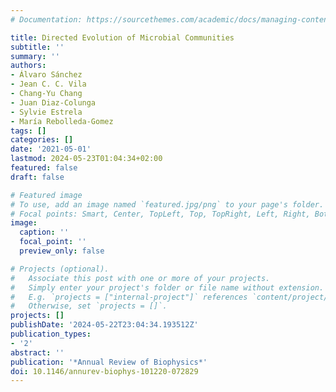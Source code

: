 ```yaml
---
# Documentation: https://sourcethemes.com/academic/docs/managing-content/

title: Directed Evolution of Microbial Communities
subtitle: ''
summary: ''
authors:
- Álvaro Sánchez
- Jean C. C. Vila
- Chang-Yu Chang
- Juan Diaz-Colunga
- Sylvie Estrela
- María Rebolleda-Gomez
tags: []
categories: []
date: '2021-05-01'
lastmod: 2024-05-23T01:04:34+02:00
featured: false
draft: false

# Featured image
# To use, add an image named `featured.jpg/png` to your page's folder.
# Focal points: Smart, Center, TopLeft, Top, TopRight, Left, Right, BottomLeft, Bottom, BottomRight.
image:
  caption: ''
  focal_point: ''
  preview_only: false

# Projects (optional).
#   Associate this post with one or more of your projects.
#   Simply enter your project's folder or file name without extension.
#   E.g. `projects = ["internal-project"]` references `content/project/deep-learning/index.md`.
#   Otherwise, set `projects = []`.
projects: []
publishDate: '2024-05-22T23:04:34.193512Z'
publication_types:
- '2'
abstract: ''
publication: '*Annual Review of Biophysics*'
doi: 10.1146/annurev-biophys-101220-072829
---
```

